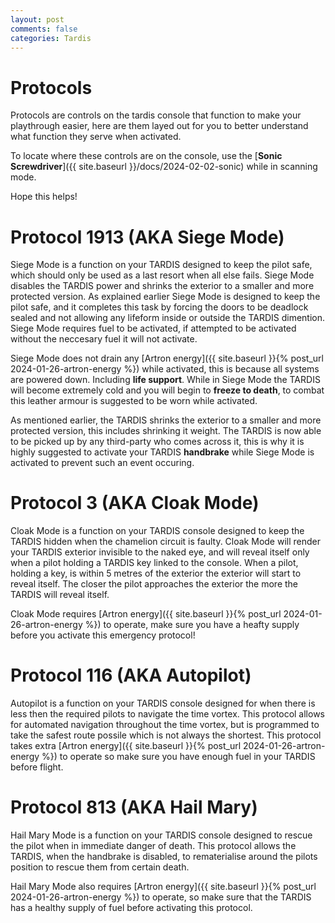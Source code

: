 ```yaml
---
layout: post
comments: false
categories: Tardis
---
```

# Protocols
Protocols are controls on the tardis console that function to make your playthrough easier, 
here are them layed out for you to better understand what function they serve when activated.

To locate where these controls are on the console, use the [**Sonic Screwdriver**]({{ site.baseurl }}/docs/2024-02-02-sonic)
while in scanning mode.

Hope this helps!

# Protocol 1913 (AKA **Siege Mode**)
Siege Mode is a function on your TARDIS designed to keep the pilot safe, which should only be used as a last resort when all
else fails. Siege Mode disables the TARDIS power and shrinks the exterior to a smaller and more protected version. As explained earlier
Siege Mode is designed to keep the pilot safe, and it completes this task by forcing the doors to be deadlock sealed and not allowing 
any lifeform inside or outside the TARDIS dimention. Siege Mode requires fuel to be activated, if attempted to be activated 
without the neccesary fuel it will not activate.

Siege Mode does not drain any [Artron energy]({{ site.baseurl }}{% post_url 2024-01-26-artron-energy %}) while activated, this is because
all systems are powered down. Including **life support**. While in Siege Mode the TARDIS will become extremely cold and you will begin to
**freeze to death**, to combat this leather armour is suggested to be worn while activated. 

As mentioned earlier, the TARDIS shrinks the exterior to a smaller and more protected version, this includes shrinking it weight. The TARDIS
is now able to be picked up by any third-party who comes across it, this is why it is highly suggested to activate your TARDIS **handbrake** 
while Siege Mode is activated to prevent such an event occuring.

# Protocol 3 (AKA **Cloak Mode**)
Cloak Mode is a function on your TARDIS console designed to keep the TARDIS hidden when the chamelion circuit is faulty. Cloak Mode 
will render your TARDIS exterior invisible to the naked eye, and will reveal itself only when a pilot holding a TARDIS key linked to the console.
When a pilot, holding a key, is within 5 metres of the exterior the exterior will start to reveal itself. The closer the pilot approaches the exterior
the more the TARDIS will reveal itself.

Cloak Mode requires [Artron energy]({{ site.baseurl }}{% post_url 2024-01-26-artron-energy %}) to operate, make sure you have a heafty supply before
you activate this emergency protocol!

# Protocol 116 (AKA **Autopilot**)
Autopilot is a function on your TARDIS console designed for when there is less then the required pilots to navigate the time vortex. This protocol allows for automated navigation throughout the time vortex, but is programmed to take the safest route possile which is not always the shortest. This protocol takes extra [Artron energy]({{ site.baseurl }}{% post_url 2024-01-26-artron-energy %}) to operate so make sure you have enough fuel in your TARDIS before flight.

# Protocol 813 (AKA **Hail Mary**)
Hail Mary Mode is a function on your TARDIS console designed to rescue the pilot when in immediate danger of death. This protocol allows the TARDIS, when the handbrake is disabled, to rematerialise around the pilots position to rescue them from certain death.

Hail Mary Mode also requires [Artron energy]({{ site.baseurl }}{% post_url 2024-01-26-artron-energy %}) to operate, so make sure that the TARDIS has a healthy supply of fuel before activating this protocol.
